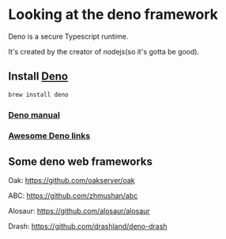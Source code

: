 # Looking at the deno framework

Deno is a secure Typescript runtime.

It's created by the creator of nodejs(so it's gotta be good).


## Install [Deno](https://deno.land/)

```sh
brew install deno
```

### [Deno manual](https://deno.land/std/manual.md#feature-highlights)

### [Awesome Deno links](https://github.com/denolib/awesome-deno)

## Some deno web frameworks

Oak: https://github.com/oakserver/oak

ABC: https://github.com/zhmushan/abc

Alosaur: https://github.com/alosaur/alosaur

Drash: https://github.com/drashland/deno-drash
